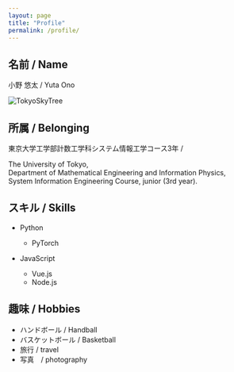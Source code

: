```yaml
---
layout: page
title: "Profile"
permalink: /profile/
---
```

## 名前 / Name
小野 悠太 / Yuta Ono

![TokyoSkyTree](../images/TokyoSkyTree.jpg)

## 所属 / Belonging
東京大学工学部計数工学科システム情報工学コース3年 /

The University of Tokyo,<br />
Department of Mathematical Engineering and Information Physics,<br />
System Information Engineering Course, junior (3rd year).

## スキル / Skills
- Python
  - PyTorch

- JavaScript
  - Vue.js
  - Node.js

## 趣味 / Hobbies
- ハンドボール / Handball
- バスケットボール / Basketball
- 旅行 / travel
- 写真　/ photography